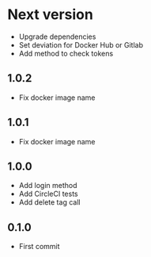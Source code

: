 # Next version
+ Upgrade dependencies
+ Set deviation for Docker Hub or Gitlab
+ Add method to check tokens

## 1.0.2
+ Fix docker image name

## 1.0.1
+ Fix docker image name

## 1.0.0
+ Add login method
+ Add CircleCI tests
+ Add delete tag call

## 0.1.0
+ First commit